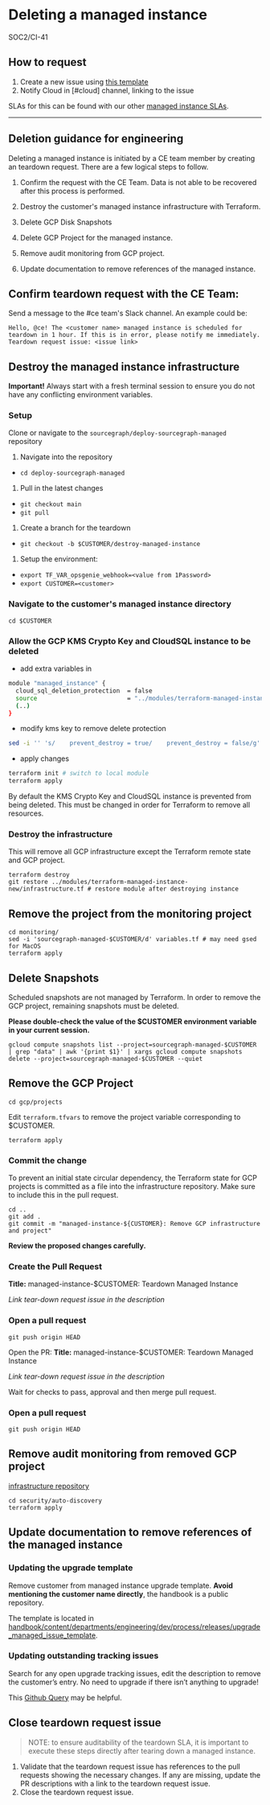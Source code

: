# Deleting a managed instance

<span class="badge badge-note">SOC2/CI-41</span>

## How to request

1. Create a new issue using [this template](https://github.com/sourcegraph/customer/issues/new?assignees=&labels=team%2Fdevops&template=managed-instance-teardown.md&title=)
2. Notify Cloud in [#cloud] channel, linking to the issue

SLAs for this can be found with our other [managed instance SLAs](../index.md#slas-for-managed-instances).

---

## Deletion guidance for engineering

Deleting a managed instance is initiated by a CE team member by creating an teardown request. There are a few logical steps to follow.

1.  Confirm the request with the CE Team. Data is not able to be recovered after this process is performed.

1.  Destroy the customer's managed instance infrastructure with Terraform.
1.  Delete GCP Disk Snapshots
1.  Delete GCP Project for the managed instance.
1.  Remove audit monitoring from GCP project.
1.  Update documentation to remove references of the managed instance.

## Confirm teardown request with the CE Team:

Send a message to the #ce team's Slack channel. An example could be:

```
Hello, @ce! The <customer name> managed instance is scheduled for teardown in 1 hour. If this is in error, please notify me immediately.
Teardown request issue: <issue link>
```

## Destroy the managed instance infrastructure

**Important!** Always start with a fresh terminal session to ensure you do not have any conflicting environment variables.

### Setup

Clone or navigate to the `sourcegraph/deploy-sourcegraph-managed` repository

1.  Navigate into the repository

- `cd deploy-sourcegraph-managed`

1.  Pull in the latest changes

- `git checkout main`
- `git pull`

1.  Create a branch for the teardown

- `git checkout -b $CUSTOMER/destroy-managed-instance`

1.  Setup the environment:

- `export TF_VAR_opsgenie_webhook=<value from 1Password>`
- `export CUSTOMER=<customer>`

### Navigate to the customer's managed instance directory

```
cd $CUSTOMER
```

### Allow the GCP KMS Crypto Key and CloudSQL instance to be deleted

- add extra variables in

```sh
module "managed_instance" {
  cloud_sql_deletion_protection  = false
  source                         = "../modules/terraform-managed-instance-new"
  (..)
}
```

- modify kms key to remove delete protection

```sh
sed -i '' 's/    prevent_destroy = true/    prevent_destroy = false/g' ../modules/terraform-managed-instance-new/infrastructure.tf
```

- apply changes

```sh
terraform init # switch to local module
terraform apply
```

By default the KMS Crypto Key and CloudSQL instance is prevented from being deleted. This must be changed in order for Terraform to remove all resources.

### Destroy the infrastructure

This will remove all GCP infrastructure except the Terraform remote state and GCP project.

```
terraform destroy
git restore ../modules/terraform-managed-instance-new/infrastructure.tf # restore module after destroying instance
```

## Remove the project from the monitoring project

```
cd monitoring/
sed -i 'sourcegraph-managed-$CUSTOMER/d' variables.tf # may need gsed for MacOS
terraform apply
```

## Delete Snapshots

Scheduled snapshots are not managed by Terraform. In order to remove the GCP project, remaining snapshots must be deleted.

**Please double-check the value of the $CUSTOMER environment variable in your current session.**

```
gcloud compute snapshots list --project=sourcegraph-managed-$CUSTOMER | grep "data" | awk '{print $1}' | xargs gcloud compute snapshots delete --project=sourcegraph-managed-$CUSTOMER --quiet
```

## Remove the GCP Project

```
cd gcp/projects
```

Edit `terraform.tfvars` to remove the project variable corresponding to $CUSTOMER.

```
terraform apply
```

### Commit the change

To prevent an initial state circular dependency, the Terraform state for GCP projects is committed as a file into the infrastructure repository.
Make sure to include this in the pull request.

```
cd ..
git add .
git commit -m "managed-instance-${CUSTOMER}: Remove GCP infrastructure and project"
```

**Review the proposed changes carefully.**

### Create the Pull Request

**Title:** managed-instance-$CUSTOMER: Teardown Managed Instance

_Link tear-down request issue in the description_

### Open a pull request

```
git push origin HEAD
```

Open the PR:
**Title:** managed-instance-$CUSTOMER: Teardown Managed Instance

_Link tear-down request issue in the description_

Wait for checks to pass, approval and then merge pull request.

### Open a pull request

```
git push origin HEAD
```

## Remove audit monitoring from removed GCP project

[infrastructure repository](https://github.com/sourcegraph/infrastructure)

```
cd security/auto-discovery
terraform apply
```

## Update documentation to remove references of the managed instance

### Updating the upgrade template

Remove customer from managed instance upgrade template. **Avoid mentioning the customer name directly**, the handbook is a public repository.

The template is located in [handbook/content/departments/engineering/dev/process/releases/upgrade_managed_issue_template](../../../../dev/process/releases/upgrade_managed_issue_template.md).

### Updating outstanding tracking issues

Search for any open upgrade tracking issues, edit the description to remove the customer’s entry. No need to upgrade if there isn’t anything to upgrade!

This [Github Query](https://github.com/sourcegraph/sourcegraph/issues?q=is%3Aopen+is%3Aissue+label%3Arelease-tracking) may be helpful.

## Close teardown request issue

> NOTE: to ensure auditability of the teardown SLA, it is important to execute these steps directly after tearing down a managed instance.

1. Validate that the teardown request issue has references to the pull requests showing the necessary changes. If any are missing, update the PR descriptions with a link to the teardown request issue.
1. Close the teardown request issue.

